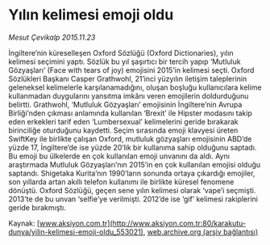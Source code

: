 # Yılın kelimesi emoji oldu

*Mesut Çevikalp 2015.11.23*

<div class="pNewsDetailMainContent ctx_content" itemprop="articleBody">
 <p>
  İngiltere’nin küreselleşen Oxford Sözlüğü (Oxford Dictionaries), yılın kelimesi seçimini yaptı. Sözlük bu yıl şaşırtıcı bir tercih yapıp ‘Mutluluk Gözyaşları’ (Face with tears of joy) emojisini 2015’in kelimesi seçti. Oxford Sözlükleri Başkanı Casper Grathwohl, 21’inci yüzyılın iletişim taleplerinin geleneksel kelimelerle karşılanamadığını, oluşan boşluğu kullanıcılara kelime kullanmadan duygularını yansıtma imkânı veren emojilerin doldurduğunu belirtti. Grathwohl, ‘Mutluluk Gözyaşları’ emojisinin İngiltere’nin Avrupa Birliği’nden çıkması anlamında kullanılan ‘Brexit’ ile Hipster modasını takip eden erkekleri tarif eden ‘Lumbersexual’ kelimelerini geride bırakarak birinciliğe oturduğunu kaydetti. Seçim sırasında emoji klavyesi üreten SwiftKey ile birlikte çalışan Oxford, mutluluk gözyaşları emojisinin ABD’de yüzde 17, İngiltere’de ise yüzde 20’lik bir kullanıma sahip olduğunu saptadı. Bu emoji bu ülkelerde en çok kullanılan emoji unvanını da aldı. Aynı araştırmada Mutluluk Gözyaşları’nın 2015’in en çok kullanılan emojisi olduğu saptandı. Shigetaka Kurita’nın 1990’ların sonunda ortaya çıkardığı emojiler, son yıllarda artan akıllı telefon kullanımı ile birlikte küresel fenomene dönüştü. Oxford Sözlüğü, geçen sene yılın kelimesi olarak ‘vape’i seçmişti. 2013’te de bu unvan ‘selfie’ye verilmişti. 2012’de ise ‘gif’ kelimesi rakiplerini geride bırakmıştı.
 </p>
</div>


Kaynak: [www.aksiyon.com.tr](http://www.aksiyon.com.tr:80/karakutu-dunya/yilin-kelimesi-emoji-oldu_553021), [web.archive.org (arşiv bağlantısı)](http://web.archive.org/web/20151130080921/http://www.aksiyon.com.tr:80/karakutu-dunya/yilin-kelimesi-emoji-oldu_553021)
